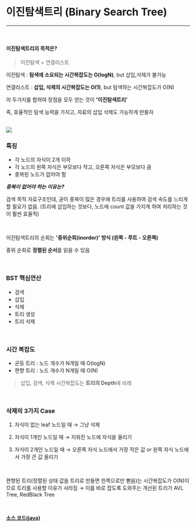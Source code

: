 # 이진탐색트리 (Binary Search Tree)

---

<br>

#### 이진탐색트리의 목적은?

> 이진탐색 + 연결리스트

이진탐색 : **탐색에 소요되는 시간복잡도는 O(logN)**, but 삽입,삭제가 불가능

연결리스트 : **삽입, 삭제의 시간복잡도는 O(1)**, but 탐색하는 시간복잡도가 O(N)

이 두가지를 합하여 장점을 모두 얻는 것이 **'이진탐색트리'**

즉, 효율적인 탐색 능력을 가지고, 자료의 삽입 삭제도 가능하게 만들자

<br>

<img src="https://img1.daumcdn.net/thumb/R1280x0/?scode=mtistory2&fname=https%3A%2F%2Fk.kakaocdn.net%2Fdn%2Fk074C%2FbtqwZZvI1D3%2FeVUanrpKdIRKnZpkKiQMe0%2Fimg.png">

<br>

### 특징

- 각 노드의 자식이 2개 이하
- 각 노드의 왼쪽 자식은 부모보다 작고, 오른쪽 자식은 부모보다 큼
- 중복된 노드가 없어야 함

***중복이 없어야 하는 이유는?***

검색 목적 자료구조인데, 굳이 중복이 많은 경우에 트리를 사용하여 검색 속도를 느리게 할 필요가 없음. (트리에 삽입하는 것보다, 노드에 count 값을 가지게 하여 처리하는 것이 훨씬 효율적)

<br>

이진탐색트리의 순회는 **'중위순회(inorder)' 방식 (왼쪽 - 루트 - 오른쪽)**

중위 순회로 **정렬된 순서**를 읽을 수 있음

<br>

### BST 핵심연산

- 검색
- 삽입
- 삭제
- 트리 생성
- 트리 삭제

<br>

### 시간 복잡도

- 균등 트리 : 노드 개수가 N개일 때 O(logN)
- 편향 트리 : 노드 개수가 N개일 때 O(N)

> 삽입, 검색, 삭제 시간복잡도는 **트리의 Depth**에 비례

<br>

### 삭제의 3가지 Case

1) 자식이 없는 leaf 노드일 때 → 그냥 삭제

2) 자식이 1개인 노드일 때 → 지워진 노드에 자식을 올리기

3) 자식이 2개인 노드일 때 → 오른쪽 자식 노드에서 가장 작은 값 or 왼쪽 자식 노드에서 가장 큰 값 올리기

<br>

편향된 트리(정렬된 상태 값을 트리로 만들면 한쪽으로만 뻗음)는 시간복잡도가 O(N)이므로 트리를 사용할 이유가 사라짐 → 이를 바로 잡도록 도와주는 개선된 트리가 AVL Tree, RedBlack Tree

<br>

[**소스 코드(java)**](<https://github.com/kim6394/tech-interview-for-developer/blob/master/Computer%20Science/Data%20Structure/code/binarySearchTree.java>)